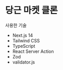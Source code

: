 # 당근 마켓 클론

사용한 기술

- Next.js 14
- Tailwind CSS
- TypeScript
- React Server Action
- Zod
- validator.js
